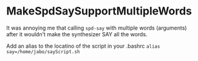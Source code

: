 # MakeSpdSaySupportMultipleWords

It was annoying me that calling `spd-say` with multiple words (arguments) after it wouldn't make the synthesizer SAY all the words.

Add an alias to the locatino of the script in your .bashrc `alias say=/home/jabo/sayScript.sh`
